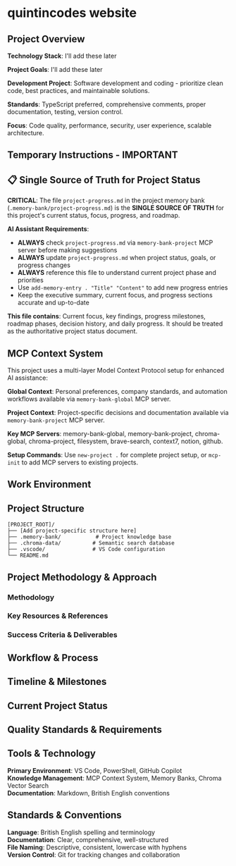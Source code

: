 # quintincodes website

## Project Overview

**Technology Stack**: I'll add these later

**Project Goals**: I'll add these later

**Development Project**: Software development and coding - prioritize clean code, best practices, and maintainable solutions.

**Standards**: TypeScript preferred, comprehensive comments, proper documentation, testing, version control.

**Focus**: Code quality, performance, security, user experience, scalable architecture.

## Temporary Instructions - IMPORTANT

<!--
**This section is for custom instructions that take precedence over everything else.
It will be commented out when not in use.**

Example: Currently focusing on authentication system implementation.
When suggesting solutions, prioritize security best practices and user experience.
-->

## 📋 Single Source of Truth for Project Status

**CRITICAL**: The file `project-progress.md` in the project memory bank (`.memory-bank/project-progress.md`) is the **SINGLE SOURCE OF TRUTH** for this project's current status, focus, progress, and roadmap.

**AI Assistant Requirements**:

-   **ALWAYS** check `project-progress.md` via `memory-bank-project` MCP server before making suggestions
-   **ALWAYS** update `project-progress.md` when project status, goals, or progress changes
-   **ALWAYS** reference this file to understand current project phase and priorities
-   Use `add-memory-entry . "Title" "Content"` to add new progress entries
-   Keep the executive summary, current focus, and progress sections accurate and up-to-date

**This file contains**: Current focus, key findings, progress milestones, roadmap phases, decision history, and daily progress. It should be treated as the authoritative project status document.

## MCP Context System

This project uses a multi-layer Model Context Protocol setup for enhanced AI assistance:

**Global Context**: Personal preferences, company standards, and automation workflows available via `memory-bank-global` MCP server.

**Project Context**: Project-specific decisions and documentation available via `memory-bank-project` MCP server.

**Key MCP Servers**: memory-bank-global, memory-bank-project, chroma-global, chroma-project, filesystem, brave-search, context7, notion, github.

**Setup Commands**: Use `new-project .` for complete project setup, or `mcp-init` to add MCP servers to existing projects.

## Work Environment

<!--
Adapt based on project type:
- **Development**: Programming tools, frameworks, deployment
  - Tools: VS Code, Git, npm/pip, testing frameworks, databases
  - Stack: Specific languages, frameworks, libraries for this project
  - Environment: Development, staging, production environments
- **Academic**: Research tools, databases, citation managers
  - Tools: Zotero, JSTOR, Google Scholar, LaTeX, etc.
  - Resources: University library, academic databases
  - Output: Papers, presentations, thesis chapters
- **Writing**: Writing tools, platforms, audience
  - Tools: VS Code, Notion, Grammarly, publishing platforms
  - Style: Target audience, tone, format requirements
  - Output: Articles, documentation, books
- **Business**: Analysis tools, data sources, stakeholders
  - Tools: Excel, PowerBI, survey platforms, CRM systems
  - Resources: Market data, financial reports, competitor analysis
  - Output: Reports, strategies, presentations
- **Research**: Methodology, data collection, analysis tools
  - Tools: Statistical software, databases, survey tools
  - Method: Qualitative/quantitative, primary/secondary research
  - Output: Research findings, reports, visualizations
-->

## Project Structure

```text
[PROJECT_ROOT]/
├── [Add project-specific structure here]
├── .memory-bank/           # Project knowledge base
├── .chroma-data/          # Semantic search database
├── .vscode/               # VS Code configuration
└── README.md
```

## Project Methodology & Approach

### Methodology

<!-- Project approach based on type:
- Development: Software architecture, coding standards, testing approach
- Academic: Research methodology, theoretical framework
- Writing: Writing process, structure, editing approach
- Business: Analysis framework, decision-making process
- Research: Data collection methods, analysis techniques
-->

### Key Resources & References

<!-- Important resources for this project:
- Development: Documentation, APIs, libraries, Stack Overflow, GitHub repos
- Academic: Literature, databases, primary sources
- Writing: Style guides, references, inspiration sources
- Business: Market data, competitor analysis, industry reports
- Research: Data sources, methodological papers, tools
-->

### Success Criteria & Deliverables

<!-- What defines success for this project:
- Development: Features implemented, bugs fixed, performance goals met, deployment successful
- Academic: Research questions answered, thesis defended, papers published
- Writing: Audience engagement, publication goals, completion metrics
- Business: KPIs achieved, stakeholder satisfaction, ROI targets
- Research: Insights discovered, recommendations made, questions answered
-->

## Workflow & Process

<!--
Step-by-step description of how work progresses:
- Development: Planning → Design → Implementation → Testing → Review → Deployment
- Academic: Literature review → Research design → Data collection → Analysis → Writing
- Writing: Research → Outline → Draft → Review → Edit → Publish
- Business: Problem definition → Data gathering → Analysis → Strategy → Implementation
- Research: Question formulation → Methodology → Data collection → Analysis → Reporting
-->

## Timeline & Milestones

<!--
Key phases and deadlines:
- Development: MVP release, feature deadlines, testing phases, production deployment
- Academic: Proposal defense, data collection, thesis submission
- Writing: First draft, peer review, final publication
- Business: Research phase, analysis completion, presentation to stakeholders
- Research: Data collection deadline, preliminary findings, final report
-->

## Current Project Status

<!-- Brief description of current project phase and priorities -->

## Quality Standards & Requirements

<!--
Standards specific to project type:
- Development: Code quality, testing coverage, documentation, security, performance
- Academic: Citation style, peer review standards, academic integrity
- Writing: Editorial guidelines, fact-checking, audience appropriateness
- Business: Data accuracy, stakeholder requirements, compliance
- Research: Methodological rigor, ethical considerations, reproducibility
-->

## Tools & Technology

**Primary Environment**: VS Code, PowerShell, GitHub Copilot  
**Knowledge Management**: MCP Context System, Memory Banks, Chroma Vector Search  
**Documentation**: Markdown, British English conventions

<!-- Add project-specific tools and technologies here -->

## Standards & Conventions

**Language**: British English spelling and terminology  
**Documentation**: Clear, comprehensive, well-structured  
**File Naming**: Descriptive, consistent, lowercase with hyphens  
**Version Control**: Git for tracking changes and collaboration

<!-- Add project-specific standards here -->

